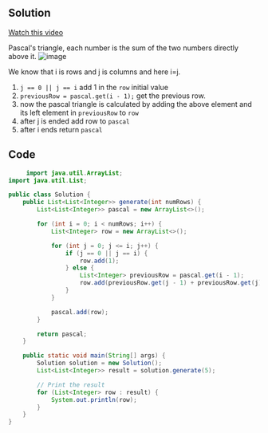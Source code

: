 ## Solution

[Watch this video](https://youtu.be/FUkCOa4nkQQ?feature=shared)



Pascal's triangle, each number is the sum of the two numbers directly above it.
![image](https://github.com/bruhathisp/dsa_java/assets/91585301/2c7b2a27-1bb3-4007-9508-38fabe0d4080)

We know that i is rows and j is columns and here i=j.
1. `j == 0 || j == i`  add 1 in the `row` initial value
2. `previousRow = pascal.get(i - 1);` get the previous row.
3. now the pascal triangle is calculated by adding the above element and its left element in `previousRow` to `row`
4. after j is ended add row to `pascal`
5. after i ends return `pascal`

   

## Code 

``` java
     import java.util.ArrayList;
import java.util.List;

public class Solution {
    public List<List<Integer>> generate(int numRows) {
        List<List<Integer>> pascal = new ArrayList<>();

        for (int i = 0; i < numRows; i++) {
            List<Integer> row = new ArrayList<>();

            for (int j = 0; j <= i; j++) {
                if (j == 0 || j == i) {
                    row.add(1);
                } else {
                    List<Integer> previousRow = pascal.get(i - 1);
                    row.add(previousRow.get(j - 1) + previousRow.get(j));
                }
            }

            pascal.add(row);
        }

        return pascal;
    }

    public static void main(String[] args) {
        Solution solution = new Solution();
        List<List<Integer>> result = solution.generate(5);

        // Print the result
        for (List<Integer> row : result) {
            System.out.println(row);
        }
    }
}


```
